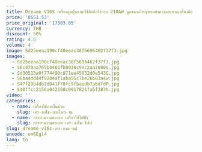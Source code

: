 ```yaml
---
title: Dreame V16S เครื่องดูดฝุ่นแบบใช้มือถือไร้สาย 210AW ดูดขนาดใหญ่พรมทําความสะอาดเครื่องมือ 2700mAh SPACE 6.0 มอเตอร์ความเร็วสูง
price: '8651.53'
price_original: '17303.05'
currency: THB
discount: 50%
rating: 4.5
volume: 4
image: Sd25eeaa190cf40eeac38f5696462f37f3.jpg
images:
  - Sd25eeaa190cf40eeac38f5696462f37f3.jpg
  - S6c479aa765b4461fb0936c9ec2aa7080q.jpg
  - Sd30513a0f774490c971ee45052d0e543G.jpg
  - S6ba4dd44f9204af1aba55c7be26b83a4w.jpg
  - S47f29b4db7d041f78fc9fbaedb7abdfdP.jpg
  - S40ffcc2156a042568c9917821fa6f387h.jpg
video: ''
categories:
  - name: เครื่องใช้ภายในบ้าน
    slug: เคร-องใช-ภายในบ-าน
  - name: การทำความสะอาด เครื่องใช้ไฟฟ้า
    slug: การทำความสะอาด-เคร-องใช-ไฟฟ
slug: dreame-v16s-เคร-องด-ดฝ
encode: om6Egl4
lang: th
---
```

  